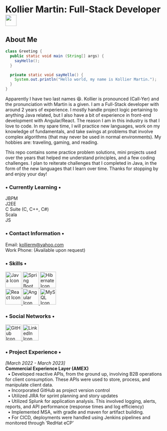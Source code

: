 # Kollier Martin: Full-Stack Developer <img src="https://upload.wikimedia.org/wikipedia/commons/thumb/b/be/Circle-icons-stack.svg/2048px-Circle-icons-stack.svg.png" width="35" height="35">
## About Me

```java
class Greeting {
  public static void main (String[] args) {
    sayHello();
  }

  private static void sayHello() {
    System.out.println("Hello world, my name is Kollier Martin.");
  }
}
```

Apparently I have two last names :laughing:. Kollier is pronounced (Call-Yer) and the pronunciation with Martin is a given. I am a Full-Stack developer with around 2 years of experience. I mostly handle project logic pertaining to anything Java related, but I also have a bit of experience in front-end development with Angular/React. The reason I am in this industry is that I love to code. In my spare time, I will practice new languages, work on my knowledge of fundamentals, and take swings at problems that involve complex algorithms (that may never be used in normal environments). My hobbies are: traveling, gaming, and reading.     

This repo contains some practice problem solutions, mini projects used over the years that helped me understand principles, and a few coding challenges. I plan to reiterate challenges that I completed in Java, in the form of the new languages that I learn over time. Thanks for stopping by and enjoy your day! 

### • Currently Learning •
JBPM    
J2EE    
C Suite (C, C++, C#)    
Scala   
JS

### • Contact Information •
Email: kollierm@yahoo.com   
Work Phone: (Available upon request)

### • Skills •

<div>
  <a href="https://www.java.com/en/">
    <img src="https://icons.iconarchive.com/icons/papirus-team/papirus-apps/512/java-icon.png" width="50" height="50" alt="Java Icon">
  </a>

  <a href="https://spring.io">
    <img src="https://www.svgrepo.com/show/376350/spring.svg" width="50" height="50" alt="Spring Boot Icon">
  </a>

  <a href="https://hibernate.org">
    <img src="https://icon-library.com/images/hibernate-icon/hibernate-icon-0.jpg" width="50" height="50" alt="Hibernate Icon"> <br />
  </a>

  <a href="https://reactjs.org">
    <img src="https://cdn1.iconfinder.com/data/icons/soleicons-solid-vol-1/64/reactjs_javascript_library_atom_atomic_react-512.png" width="50" height="50" alt="React Icon">
  </a>

  <a href="https://angular.io">
    <img src="https://brandslogos.com/wp-content/uploads/images/large/angular-icon-logo.png" width="50" height="50" alt="Angular Icon">
  </a>

  <a href="https://www.mysql.com">
    <img src="https://icons.veryicon.com/png/o/system/inspur-cloud-icon/rds-mysql.png" width="50" height="50" alt="MySQL Icon"> 
  </a> <br />
</div>

### • Social Networks •

<div>
  <a href="https://github.com/kollier-martin">
    <img src="https://raw.githubusercontent.com/danielcranney/readme-generator/main/public/icons/socials/github.svg" width="50" height="50" alt="GitHub Icon">
  </a>

  <a href="https://www.linkedin.com/in/kollier-martin-495b48127/">
    <img src="https://raw.githubusercontent.com/danielcranney/readme-generator/main/public/icons/socials/linkedin.svg" width="50" height="50" alt="LinkedIn Icon">
  </a> <br />
</div>

### • Project Experience •
*[March 2022 - March 2023]*     
**Commercial Experience Layer (AMEX)**    
&nbsp;  • Developed reactive APIs, from the ground up, involving B2B operations for client consumption. These APIs were used to store, process, and manipulate client data.   
&nbsp;  • Incorporated GitHub as project version control    
&nbsp;  • Utilized JIRA for sprint planning and story updates   
&nbsp;  • Utilized Splunk for application analysis. This involved logging, alerts, reports, and API performance (response times and log efficiency)   
&nbsp;  • Implemented MSA, with gradle and maven for artifact building.   
&nbsp;  • For CICD, deployments were handled using Jenkins pipelines and monitored through ‘RedHat eCP’   
